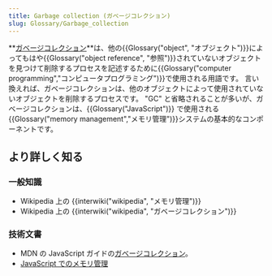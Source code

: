 ```yaml
---
title: Garbage collection (ガベージコレクション)
slug: Glossary/Garbage_collection
---
```

**[ガベージコレクション](/ja/docs/Web/JavaScript/Memory_Management#Garbage_collection)**は、他の{{Glossary("object", "オブジェクト")}}によってもはや{{Glossary("object reference", "参照")}}されていないオブジェクトを見つけて削除するプロセスを記述するために{{Glossary("computer programming","コンピュータプログラミング")}}で使用される用語です。 言い換えれば、ガベージコレクションは、他のオブジェクトによって使用されていないオブジェクトを削除するプロセスです。 "GC" と省略されることが多いが、ガベージコレクションは、{{Glossary("JavaScript")}} で使用される{{Glossary("memory management","メモリ管理")}}システムの基本的なコンポーネントです。

## より詳しく知る

### 一般知識

- Wikipedia 上の {{interwiki("wikipedia", "メモリ管理")}}
- Wikipedia 上の {{interwiki("wikipedia", "ガベージコレクション")}}

### 技術文書

- MDN の JavaScript ガイドの[ガベージコレクション](/ja/docs/Web/JavaScript/Memory_Management#Garbage_collection)。
- [JavaScript でのメモリ管理](/ja/docs/Web/JavaScript/Memory_Management)
